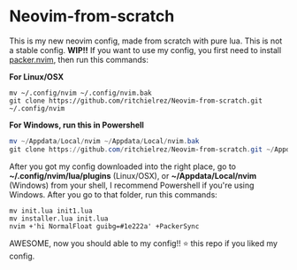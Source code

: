# Neovim-from-scratch
This is my new neovim config, made from scratch with pure lua. This is not a stable config. **WIP!!**
If you want to use my config, you first need to install [packer.nvim](https://github.com/wbthomason/packer.nvim), then run this commands:  
  
**For Linux/OSX**
```shell
mv ~/.config/nvim ~/.config/nvim.bak
git clone https://github.com/ritchielrez/Neovim-from-scratch.git ~/.config/nvim 
```
**For Windows, run this in Powershell**
```powershell
mv ~/Appdata/Local/nvim ~/Appdata/Local/nvim.bak
git clone https://github.com/ritchielrez/Neovim-from-scratch.git ~/Appdata/Local/nvim
```
After you got my config downloaded into the right place, go to **~/.config/nvim/lua/plugins** (Linux/OSX), or **~/Appdata/Local/nvim** (Windows) 
from your shell, I recommend Powershell if you're using Windows. After you go to that folder, run this commands:
```shell
mv init.lua init1.lua
mv installer.lua init.lua
nvim +'hi NormalFloat guibg=#1e222a' +PackerSync
```

AWESOME, now you should able to my config!! ⭐ this repo if you liked my config.
